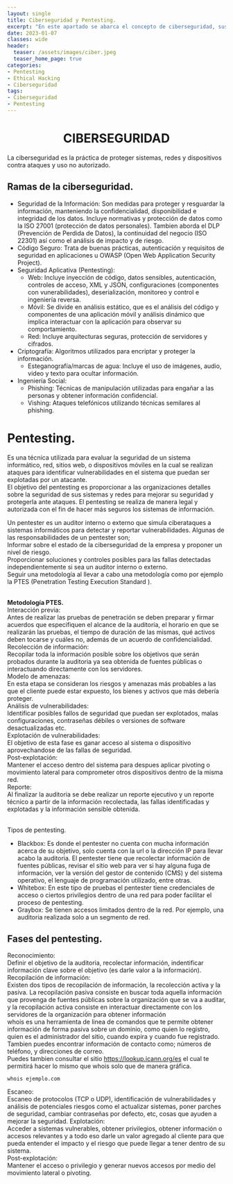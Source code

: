 ```yaml
---
layout: single
title: Ciberseguridad y Pentesting.
excerpt: "En este apartado se abarca el concepto de ciberseguridad, sus diferentes ramas, pero mas que nada nos enfocamos en lo que es el pentesting, tipos de pentesting y las fases del pentesting para que puedas comprender mas a fondo como se realiza una auditoria."
date: 2023-01-07
classes: wide
header:
  teaser: /assets/images/ciber.jpeg
  teaser_home_page: true
categories:
- Pentesting
- Ethical Hacking 
- Ciberseguridad
tags:
- Ciberseguridad
- Pentesting
---
```


# <center>CIBERSEGURIDAD</center>
La ciberseguridad es la práctica de proteger sistemas, redes y dispositivos contra ataques y uso no autorizado.<br>

## Ramas de la ciberseguridad.
- Seguridad de la Información: Son medidas para proteger y resguardar la información, manteniendo la confidencialidad, disponibilidad e integridad de los datos. Incluye normativas y protección de datos como la ISO 27001 (protección de datos personales). Tambien aborda el DLP (Prevención de Perdida de Datos), la continuidad del negocio (ISO 22301) así como el análisis de impacto y de riesgo.
- Código Seguro: Trata de buenas prácticas, autenticación y requisitos de seguridad en aplicaciones u OWASP (Open Web Application Security Project).
- Seguridad Aplicativa (Pentesting): 
   * Web: Incluye inyección de código, datos sensibles, autenticación, controles de acceso, XML y JSON, configuraciones (componentes con vunerabilidades), deserialización, monitoreo y control e ingeniería reversa.
   * Móvil: Se divide en análisis estático, que es el análisis del código y componentes de una aplicación móvil y análisis dinámico que implica interactuar con la aplicación para observar su comportamiento.
   * Red: Incluye arquitecturas seguras, protección de servidores y cifrados.
- Criptografía: Algoritmos utilizados para encriptar y proteger la información.
  * Esteganografía/marcas de agua: Incluye el uso de imágenes, audio, video y texto para ocultar información. 
- Ingeniería Social: 
  * Phishing: Técnicas de manipulación utilizadas para engañar a las personas y obtener información confidencial.
  * Vishing: Ataques telefónicos utilizando técnicas semilares al phishing.

# Pentesting.
Es una técnica utilizada para evaluar la seguridad de un sistema informático, red, sitios web, o dispositivos móviles en la cual se realizan ataques para identificar vulnerabilidades en el sistema que puedan ser explotadas por un atacante.<br>
El objetivo del pentesting es proporcionar a las organizaciones detalles sobre la seguridad de sus sistemas y redes para mejorar su seguridad y protegerla ante ataques. El pentesting se realiza de manera legal y autorizada con el fin de hacer más seguros los sistemas de información.<br>

Un pentester es un auditor interno o externo que simula ciberataques a sistemas informáticos para detectar y reportar vulnerabilidades. Algunas de las responsabilidades de un pentester son;<br> 
Informar sobre el estado de la ciberseguridad de la empresa y proponer un nivel de riesgo.<br>
Proporcionar soluciones y controles posibles para las fallas detectadas independientemente si sea un auditor interno o externo.<br>
Seguir una metodología al llevar a cabo una metodología como por ejemplo la PTES (Penetration Testing Execution Standard ).<br>

<br><b> Metodología PTES.</b><br>
Interacción previa:<br>
Antes de realizar las pruebas de penetración se deben preparar y firmar acuerdos que especifiquen el alcance de la auditoría, el horario en que se realizarán las pruebas, el tiempo de duración de las mismas, qué activos deben tocarse y cuáles no, además de un acuerdo de confidencialidad.<br>
Recolección de información:<br>
Recopilar toda la información posible sobre los objetivos que serán probados durante la auditoria ya sea obtenida de fuentes públicas o interactuando directamente con los servidores.<br>
Modelo de amenazas:<br>
En esta etapa se consideran los riesgos y amenazas más probables a las que el cliente puede estar expuesto, los bienes y activos que más debería proteger.<br>
Análisis de vulnerabilidades:<br>
Identificar posibles fallos de seguridad que puedan ser explotados, malas configuraciones, contraseñas débiles o versiones de software desactualizadas etc.<br>
Explotación de vulnerabilidades:<br>
El objetivo de esta fase es ganar acceso al sistema o dispositivo aprovechandose de las fallas de seguridad.<br>
Post-explotación:<br>
Mantener el acceso dentro del sistema para despues aplicar pivoting o movimiento lateral para comprometer otros dispositivos dentro de la misma red.<br>
Reporte:<br>
Al finalizar la auditoria se debe realizar un reporte ejecutivo y un reporte técnico a partir de la información recolectada, las fallas identificadas y explotadas y la información sensible obtenida.<br><br>

Tipos de pentesting.<br>
- Blackbox: Es donde el pentester no cuenta con mucha información acerca de su objetivo, solo cuenta con la url o la dirección IP para llevar acabo la auditoria. El pentester tiene que recolectar información de fuentes públicas, revisar el sitio web para ver si hay alguna fuga de información, ver la versión del gestor de contenido (CMS) y del sistema operativo, el lenguaje de programación utilizado, entre otras.
- Whitebox: En este tipo de pruebas el pentester tiene credenciales de acceso o ciertos privilegios dentro de una red para poder facilitar el proceso de pentesting.
- Graybox: Se tienen accesos limitados dentro de la red. Por ejemplo, una auditoria realizada solo a un segmento de red.


## Fases del pentesting.
Reconocimiento:<br>
Definir el objetivo de la auditoria, recolectar información, indentificar información clave sobre el objetivo (es darle valor a la información).<br>
Recopilación de información:<br>
Existen dos tipos de recopilación de información, la recolección activa y la pasiva. La recopilación pasiva consiste en buscar toda aquella información que provenga de fuentes públicas sobre la organización que se va a auditar, y la recopilación activa consiste en interactuar directamente con los servidores de la organización para obtener información<br>
whois es una herramienta de linea de comandos que te permite obtener información de forma pasiva sobre un dominio, como quien lo registro, quien es el administrador del sitio, cuando expira y cuando fue registrado. Tambien puedes encontrar información de contacto como; números de teléfono, y direcciones de correo.<br>
Puedes tambien consultar el sitio https://lookup.icann.org/es el cual te permitirá hacer lo mismo que whois solo que de manera gráfica.
```
whois ejemplo.com
```
Escaneo:<br>
Escaneo de protocolos (TCP o UDP), identificación de vulnerabilidades y análisis de potenciales riesgos como el actualizar sistemas, poner parches de seguridad, cambiar contraseñas por defecto, etc, cosas que ayuden a mejorar la seguridad.
Explotación:<br>
Acceder a sistemas vulnerables, obtener privilegios, obtener información o accesos relevantes y a todo eso darle un valor agregado al cliente para que pueda entender el impacto y el riesgo que puede llegar a tener dentro de su sistema.<br>
Post-explotación:<br>
Mantener el acceso o privilegio y generar nuevos accesos por medio del movimiento lateral o pivoting.








